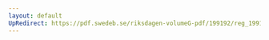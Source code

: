 ```yaml
---
layout: default
UpRedirect: https://pdf.swedeb.se/riksdagen-volumeG-pdf/199192/reg_199192/reg_199192_0349.pdf
---
```


